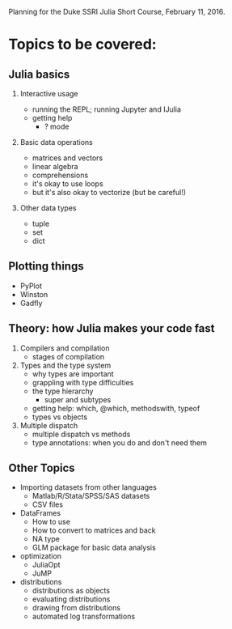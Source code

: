Planning for the Duke SSRI Julia Short Course, February 11, 2016.

# Topics to be covered:
## Julia basics
1. Interactive usage
    - running the REPL; running Jupyter and IJulia
    - getting help
        - ? mode

1. Basic data operations
    - matrices and vectors
    - linear algebra
    - comprehensions
    - it's okay to use loops
    - but it's also okay to vectorize (but be careful!)

1. Other data types
    - tuple
    - set
    - dict

## Plotting things
- PyPlot
- Winston
- Gadfly

## Theory: how Julia makes your code fast
1. Compilers and compilation
    - stages of compilation
2. Types and the type system
    - why types are important
    - grappling with type difficulties
    - the type hierarchy
        - super and subtypes
    - getting help: which, @which, methodswith, typeof
    - types vs objects
1. Multiple dispatch
    - multiple dispatch vs methods
    - type annotations: when you do and don't need them

## Other Topics
- Importing datasets from other languages
    - Matlab/R/Stata/SPSS/SAS datasets
    - CSV files
- DataFrames
    - How to use
    - How to convert to matrices and back
    - NA type
    - GLM package for basic data analysis
- optimization
    - JuliaOpt
    - JuMP
- distributions
    - distributions as objects
    - evaluating distributions
    - drawing from distributions
    - automated log transformations

